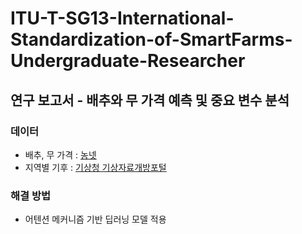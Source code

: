 # ITU-T-SG13-International-Standardization-of-SmartFarms-Undergraduate-Researcher

## 연구 보고서 - 배추와 무 가격 예측 및 중요 변수 분석
### 데이터
- 배추, 무 가격 : [농넷](https://www.nongnet.or.kr/index.do)
- 지역별 기후 : [기상청 기상자료개방포털](https://data.kma.go.kr/cmmn/main.do)

### 해결 방법
- 어텐션 메커니즘 기반 딥러닝 모델 적용
